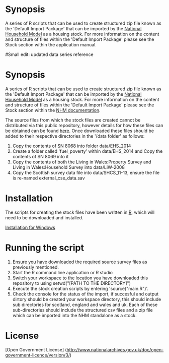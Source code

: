# Synopsis
A series of R scripts that can be used to create structured zip file known as the 'Default Import Package' that can be imported by the [National Household Model](https://github.com/UKGovernmentBEIS/national-household-model-core-components) as a housing stock. For more information on the content and structure of files within the 'Default Import Package' please see the Stock section within the application manual.

#Small edit: updated data series reference
# Synopsis
A series of R scripts that can be used to create structured zip file known as the 'Default Import Package' that can be imported by the [National Household Model](https://github.com/UKGovernmentBEIS/national-household-model-core-components/releases/tag/v-6.5.5) as a housing stock. For more information on the content and structure of files within the 'Default Import Package' please see the Stock section within the [NHM documentation](https://github.com/UKGovernmentBEIS/national-household-model-documentation/releases).

The source files from which the stock files are created cannot be distributed via this public repository, however details for how these files can be obtained can be found [here](accessing_housing_stock_data.md). Once downloaded these files should be added to their respective directories in the '/data folder' as follows:
  
  1. Copy the contents of SN 8068 into folder data/EHS_2014
2. Create a folder called 'fuel_poverty' within data/EHS_2014 and  Copy the contents of SN 8069 into it
3. Copy the contents of both the Living in Wales:Property Survey and Living in Wales:Household Survey into data/LiW-2008
4. Copy the Scottish survey data file into data/SHCS_11-13, ensure the file is re-named external_cse_data.sav

# Installation
The scripts for creating the stock files have been written in [R](https://cran.r-project.org/), which will need to be downloaded and installed.

[Installation for Windows](windows_installation.md)

# Running the script
1. Ensure you have downloaded the required source survey files as previously mentioned.
2. Start the R command line application or R studio
3. Switch your workspace to the location you have downloaded this repository to using setwd("[PATH TO THE DIRECTORY]")
4. Execute the stock creation scripts by entering 'source("main.R")'.
5. Check the console for the status of the import, if succesful and output dirtory should be created your workspace directory, this should include sub directories for scotland, england and wales and uk. Each of these sub-directories should include the structured csv files and a zip file which can be imported into the NHM standalone as a stock.

# License
[Open Government License] (http://www.nationalarchives.gov.uk/doc/open-government-licence/version/3/)

